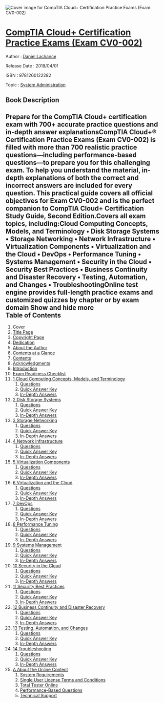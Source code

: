 ![Cover image for CompTIA Cloud+ Certification Practice Exams (Exam CV0-002)](https://imgdetail.ebookreading.net/cover/cover/system_admin/EB9781260122282.jpg)

[CompTIA Cloud+ Certification Practice Exams (Exam CV0-002)](https://ebookreading.net/view/book/CompTIA+Cloud%2B+Certification+Practice+Exams+%28Exam+CV0-002%29-EB9781260122282_1.html "CompTIA Cloud+ Certification Practice Exams (Exam CV0-002)")
====================================================================================================================

Author : [Daniel Lachance](https://ebookreading.net/search/author/Daniel+Lachance)

Release Date : 2018/04/01

ISBN : 9781260122282

Topic : [System Administration](https://ebookreading.net/search/category/system-administration)

Book Description
-----------------

 Prepare for the CompTIA Cloud+ certification exam with 700+ accurate practice questions and in-depth answer explanationsCompTIA Cloud+® Certification Practice Exams (Exam CV0-002) is filled with more than 700 realistic practice questions—including performance-based questions—to prepare you for this challenging exam. To help you understand the material, in-depth explanations of both the correct and incorrect answers are included for every question. This practical guide covers all official objectives for Exam CV0-002 and is the perfect companion to CompTIA Cloud+ Certification Study Guide, Second Edition.Covers all exam topics, including:Cloud Computing Concepts, Models, and Terminology • Disk Storage Systems • Storage Networking • Network Infrastructure • Virtualization Components • Virtualization and the Cloud • DevOps • Performance Tuning • Systems Management • Security in the Cloud • Security Best Practices • Business Continuity and Disaster Recovery • Testing, Automation, and Changes • TroubleshootingOnline test engine provides full-length practice exams and customized quizzes by chapter or by exam domain        Show and hide more                
Table of Contents
-----------------

1. [Cover](https://ebookreading.net/view/book/CompTIA+Cloud%2B+Certification+Practice+Exams+%28Exam+CV0-002%29-EB9781260122282_1.html)
1. [Title Page](https://ebookreading.net/view/book/CompTIA+Cloud%2B+Certification+Practice+Exams+%28Exam+CV0-002%29-EB9781260122282_2.html)
1. [Copyright Page](https://ebookreading.net/view/book/CompTIA+Cloud%2B+Certification+Practice+Exams+%28Exam+CV0-002%29-EB9781260122282_3.html)
1. [Dedication](https://ebookreading.net/view/book/CompTIA+Cloud%2B+Certification+Practice+Exams+%28Exam+CV0-002%29-EB9781260122282_4.html)
1. [About the Author](https://ebookreading.net/view/book/CompTIA+Cloud%2B+Certification+Practice+Exams+%28Exam+CV0-002%29-EB9781260122282_5.html)
1. [Contents at a Glance](https://ebookreading.net/view/book/CompTIA+Cloud%2B+Certification+Practice+Exams+%28Exam+CV0-002%29-EB9781260122282_7.html)
1. [Contents](https://ebookreading.net/view/book/CompTIA+Cloud%2B+Certification+Practice+Exams+%28Exam+CV0-002%29-EB9781260122282_8.html)
1. [Acknowledgments](https://ebookreading.net/view/book/CompTIA+Cloud%2B+Certification+Practice+Exams+%28Exam+CV0-002%29-EB9781260122282_9.html#ack)
1. [Introduction](https://ebookreading.net/view/book/CompTIA+Cloud%2B+Certification+Practice+Exams+%28Exam+CV0-002%29-EB9781260122282_10.html#intro)
1. [Exam Readiness Checklist](https://ebookreading.net/view/book/CompTIA+Cloud%2B+Certification+Practice+Exams+%28Exam+CV0-002%29-EB9781260122282_11.html#fm1)
1. [1 Cloud Computing Concepts, Models, and Terminology](https://ebookreading.net/view/book/CompTIA+Cloud%2B+Certification+Practice+Exams+%28Exam+CV0-002%29-EB9781260122282_12.html#ch1)
    1. [Questions](https://ebookreading.net/view/book/CompTIA+Cloud%2B+Certification+Practice+Exams+%28Exam+CV0-002%29-EB9781260122282_12.html#ch1lev1)
    1. [Quick Answer Key](https://ebookreading.net/view/book/CompTIA+Cloud%2B+Certification+Practice+Exams+%28Exam+CV0-002%29-EB9781260122282_12.html#ch1lev2)
    1. [In-Depth Answers](https://ebookreading.net/view/book/CompTIA+Cloud%2B+Certification+Practice+Exams+%28Exam+CV0-002%29-EB9781260122282_12.html#ch1lev3)
1. [2 Disk Storage Systems](https://ebookreading.net/view/book/CompTIA+Cloud%2B+Certification+Practice+Exams+%28Exam+CV0-002%29-EB9781260122282_13.html#ch2)
    1. [Questions](https://ebookreading.net/view/book/CompTIA+Cloud%2B+Certification+Practice+Exams+%28Exam+CV0-002%29-EB9781260122282_13.html#ch2lev1)
    1. [Quick Answer Key](https://ebookreading.net/view/book/CompTIA+Cloud%2B+Certification+Practice+Exams+%28Exam+CV0-002%29-EB9781260122282_13.html#ch2lev2)
    1. [In-Depth Answers](https://ebookreading.net/view/book/CompTIA+Cloud%2B+Certification+Practice+Exams+%28Exam+CV0-002%29-EB9781260122282_13.html#ch2lev3)
1. [3 Storage Networking](https://ebookreading.net/view/book/CompTIA+Cloud%2B+Certification+Practice+Exams+%28Exam+CV0-002%29-EB9781260122282_14.html#ch3)
    1. [Questions](https://ebookreading.net/view/book/CompTIA+Cloud%2B+Certification+Practice+Exams+%28Exam+CV0-002%29-EB9781260122282_14.html#ch3lev1)
    1. [Quick Answer Key](https://ebookreading.net/view/book/CompTIA+Cloud%2B+Certification+Practice+Exams+%28Exam+CV0-002%29-EB9781260122282_14.html#ch3lev2)
    1. [In-Depth Answers](https://ebookreading.net/view/book/CompTIA+Cloud%2B+Certification+Practice+Exams+%28Exam+CV0-002%29-EB9781260122282_14.html#ch3lev3)
1. [4 Network Infrastructure](https://ebookreading.net/view/book/CompTIA+Cloud%2B+Certification+Practice+Exams+%28Exam+CV0-002%29-EB9781260122282_15.html#ch4)
    1. [Questions](https://ebookreading.net/view/book/CompTIA+Cloud%2B+Certification+Practice+Exams+%28Exam+CV0-002%29-EB9781260122282_15.html#ch4lev1)
    1. [Quick Answer Key](https://ebookreading.net/view/book/CompTIA+Cloud%2B+Certification+Practice+Exams+%28Exam+CV0-002%29-EB9781260122282_15.html#ch4lev2)
    1. [In-Depth Answers](https://ebookreading.net/view/book/CompTIA+Cloud%2B+Certification+Practice+Exams+%28Exam+CV0-002%29-EB9781260122282_15.html#ch4lev3)
1. [5 Virtualization Components](https://ebookreading.net/view/book/CompTIA+Cloud%2B+Certification+Practice+Exams+%28Exam+CV0-002%29-EB9781260122282_16.html#ch5)
    1. [Questions](https://ebookreading.net/view/book/CompTIA+Cloud%2B+Certification+Practice+Exams+%28Exam+CV0-002%29-EB9781260122282_16.html#ch5lev1)
    1. [Quick Answer Key](https://ebookreading.net/view/book/CompTIA+Cloud%2B+Certification+Practice+Exams+%28Exam+CV0-002%29-EB9781260122282_16.html#ch5lev2)
    1. [In-Depth Answers](https://ebookreading.net/view/book/CompTIA+Cloud%2B+Certification+Practice+Exams+%28Exam+CV0-002%29-EB9781260122282_16.html#ch5lev3)
1. [6 Virtualization and the Cloud](https://ebookreading.net/view/book/CompTIA+Cloud%2B+Certification+Practice+Exams+%28Exam+CV0-002%29-EB9781260122282_17.html#ch6)
    1. [Questions](https://ebookreading.net/view/book/CompTIA+Cloud%2B+Certification+Practice+Exams+%28Exam+CV0-002%29-EB9781260122282_17.html#ch6lev1)
    1. [Quick Answer Key](https://ebookreading.net/view/book/CompTIA+Cloud%2B+Certification+Practice+Exams+%28Exam+CV0-002%29-EB9781260122282_17.html#ch6lev2)
    1. [In-Depth Answers](https://ebookreading.net/view/book/CompTIA+Cloud%2B+Certification+Practice+Exams+%28Exam+CV0-002%29-EB9781260122282_17.html#ch6lev3)
1. [7 DevOps](https://ebookreading.net/view/book/CompTIA+Cloud%2B+Certification+Practice+Exams+%28Exam+CV0-002%29-EB9781260122282_18.html#ch7)
    1. [Questions](https://ebookreading.net/view/book/CompTIA+Cloud%2B+Certification+Practice+Exams+%28Exam+CV0-002%29-EB9781260122282_18.html#ch7lev1)
    1. [Quick Answer Key](https://ebookreading.net/view/book/CompTIA+Cloud%2B+Certification+Practice+Exams+%28Exam+CV0-002%29-EB9781260122282_18.html#ch7lev2)
    1. [In-Depth Answers](https://ebookreading.net/view/book/CompTIA+Cloud%2B+Certification+Practice+Exams+%28Exam+CV0-002%29-EB9781260122282_18.html#ch7lev3)
1. [8 Performance Tuning](https://ebookreading.net/view/book/CompTIA+Cloud%2B+Certification+Practice+Exams+%28Exam+CV0-002%29-EB9781260122282_19.html#ch8)
    1. [Questions](https://ebookreading.net/view/book/CompTIA+Cloud%2B+Certification+Practice+Exams+%28Exam+CV0-002%29-EB9781260122282_19.html#ch8lev1)
    1. [Quick Answer Key](https://ebookreading.net/view/book/CompTIA+Cloud%2B+Certification+Practice+Exams+%28Exam+CV0-002%29-EB9781260122282_19.html#ch8lev2)
    1. [In-Depth Answers](https://ebookreading.net/view/book/CompTIA+Cloud%2B+Certification+Practice+Exams+%28Exam+CV0-002%29-EB9781260122282_19.html#ch8lev3)
1. [9 Systems Management](https://ebookreading.net/view/book/CompTIA+Cloud%2B+Certification+Practice+Exams+%28Exam+CV0-002%29-EB9781260122282_20.html#ch9)
    1. [Questions](https://ebookreading.net/view/book/CompTIA+Cloud%2B+Certification+Practice+Exams+%28Exam+CV0-002%29-EB9781260122282_20.html#ch9lev1)
    1. [Quick Answer Key](https://ebookreading.net/view/book/CompTIA+Cloud%2B+Certification+Practice+Exams+%28Exam+CV0-002%29-EB9781260122282_20.html#ch9lev2)
    1. [In-Depth Answers](https://ebookreading.net/view/book/CompTIA+Cloud%2B+Certification+Practice+Exams+%28Exam+CV0-002%29-EB9781260122282_20.html#ch9lev3)
1. [10 Security in the Cloud](https://ebookreading.net/view/book/CompTIA+Cloud%2B+Certification+Practice+Exams+%28Exam+CV0-002%29-EB9781260122282_21.html#ch10)
    1. [Questions](https://ebookreading.net/view/book/CompTIA+Cloud%2B+Certification+Practice+Exams+%28Exam+CV0-002%29-EB9781260122282_21.html#ch10lev1)
    1. [Quick Answer Key](https://ebookreading.net/view/book/CompTIA+Cloud%2B+Certification+Practice+Exams+%28Exam+CV0-002%29-EB9781260122282_21.html#ch10lev2)
    1. [In-Depth Answers](https://ebookreading.net/view/book/CompTIA+Cloud%2B+Certification+Practice+Exams+%28Exam+CV0-002%29-EB9781260122282_21.html#ch10lev3)
1. [11 Security Best Practices](https://ebookreading.net/view/book/CompTIA+Cloud%2B+Certification+Practice+Exams+%28Exam+CV0-002%29-EB9781260122282_22.html#ch11)
    1. [Questions](https://ebookreading.net/view/book/CompTIA+Cloud%2B+Certification+Practice+Exams+%28Exam+CV0-002%29-EB9781260122282_22.html#ch11lev1)
    1. [Quick Answer Key](https://ebookreading.net/view/book/CompTIA+Cloud%2B+Certification+Practice+Exams+%28Exam+CV0-002%29-EB9781260122282_22.html#ch11lev2)
    1. [In-Depth Answers](https://ebookreading.net/view/book/CompTIA+Cloud%2B+Certification+Practice+Exams+%28Exam+CV0-002%29-EB9781260122282_22.html#ch11lev3)
1. [12 Business Continuity and Disaster Recovery](https://ebookreading.net/view/book/CompTIA+Cloud%2B+Certification+Practice+Exams+%28Exam+CV0-002%29-EB9781260122282_23.html#ch12)
    1. [Questions](https://ebookreading.net/view/book/CompTIA+Cloud%2B+Certification+Practice+Exams+%28Exam+CV0-002%29-EB9781260122282_23.html#ch12lev1)
    1. [Quick Answer Key](https://ebookreading.net/view/book/CompTIA+Cloud%2B+Certification+Practice+Exams+%28Exam+CV0-002%29-EB9781260122282_23.html#ch12lev2)
    1. [In-Depth Answers](https://ebookreading.net/view/book/CompTIA+Cloud%2B+Certification+Practice+Exams+%28Exam+CV0-002%29-EB9781260122282_23.html#ch12lev3)
1. [13 Testing, Automation, and Changes](https://ebookreading.net/view/book/CompTIA+Cloud%2B+Certification+Practice+Exams+%28Exam+CV0-002%29-EB9781260122282_24.html#ch13)
    1. [Questions](https://ebookreading.net/view/book/CompTIA+Cloud%2B+Certification+Practice+Exams+%28Exam+CV0-002%29-EB9781260122282_24.html#ch13lev1)
    1. [Quick Answer Key](https://ebookreading.net/view/book/CompTIA+Cloud%2B+Certification+Practice+Exams+%28Exam+CV0-002%29-EB9781260122282_24.html#ch13lev2)
    1. [In-Depth Answers](https://ebookreading.net/view/book/CompTIA+Cloud%2B+Certification+Practice+Exams+%28Exam+CV0-002%29-EB9781260122282_24.html#ch13lev3)
1. [14 Troubleshooting](https://ebookreading.net/view/book/CompTIA+Cloud%2B+Certification+Practice+Exams+%28Exam+CV0-002%29-EB9781260122282_25.html#ch14)
    1. [Questions](https://ebookreading.net/view/book/CompTIA+Cloud%2B+Certification+Practice+Exams+%28Exam+CV0-002%29-EB9781260122282_25.html#ch14lev1)
    1. [Quick Answer Key](https://ebookreading.net/view/book/CompTIA+Cloud%2B+Certification+Practice+Exams+%28Exam+CV0-002%29-EB9781260122282_25.html#ch14lev2)
    1. [In-Depth Answers](https://ebookreading.net/view/book/CompTIA+Cloud%2B+Certification+Practice+Exams+%28Exam+CV0-002%29-EB9781260122282_25.html#ch14lev3)
1. [A About the Online Content](https://ebookreading.net/view/book/CompTIA+Cloud%2B+Certification+Practice+Exams+%28Exam+CV0-002%29-EB9781260122282_26.html#app)
    1. [System Requirements](https://ebookreading.net/view/book/CompTIA+Cloud%2B+Certification+Practice+Exams+%28Exam+CV0-002%29-EB9781260122282_26.html#applev1)
    1. [Single User License Terms and Conditions](https://ebookreading.net/view/book/CompTIA+Cloud%2B+Certification+Practice+Exams+%28Exam+CV0-002%29-EB9781260122282_26.html#applev2)
    1. [Total Tester Online](https://ebookreading.net/view/book/CompTIA+Cloud%2B+Certification+Practice+Exams+%28Exam+CV0-002%29-EB9781260122282_26.html#applev3)
    1. [Performance-Based Questions](https://ebookreading.net/view/book/CompTIA+Cloud%2B+Certification+Practice+Exams+%28Exam+CV0-002%29-EB9781260122282_26.html#applev4)
    1. [Technical Support](https://ebookreading.net/view/book/CompTIA+Cloud%2B+Certification+Practice+Exams+%28Exam+CV0-002%29-EB9781260122282_26.html#applev5)
